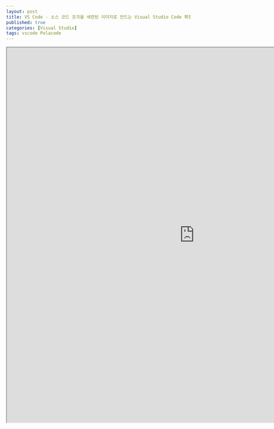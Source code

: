 ```yaml
---
layout: post
title: VS Code - 소스 코드 조각을 세련된 이미지로 만드는 Visual Studio Code 확장 Polacode
published: true
categories: [Visual Studio]
tags: vscode Polacode
---
```

<iframe width="1024" height="1024" src="https://docs.google.com/document/d/e/2PACX-1vTg_hPOQvvvvvuPZCEgJNr--EU5Xv1t72kDAfaKTPGHP07Y59pwrD8WvhVGQMSP8Gf71wK6t4RYinuz/pub?embedded=true"></iframe>  
  

